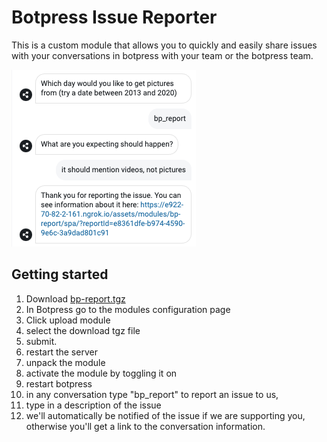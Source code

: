 # Botpress Issue Reporter

This is a custom module that allows you to quickly and easily share issues with your conversations in botpress with your team or the botpress team. 


![Botpress Custom Module Template](readme-banner.png)


## Getting started
1. Download [bp-report.tgz](./bp-report.tgz)
2. In Botpress go to the modules configuration page
3. Click upload module
4. select the download tgz file
5. submit.
6. restart the server
7. unpack the module
8. activate the module by toggling it on
9. restart botpress
10. in any conversation type "bp_report" to report an issue to us,
11. type in a description of the issue
12. we'll automatically be notified of the issue if we are supporting you, otherwise you'll get a link to the conversation information.